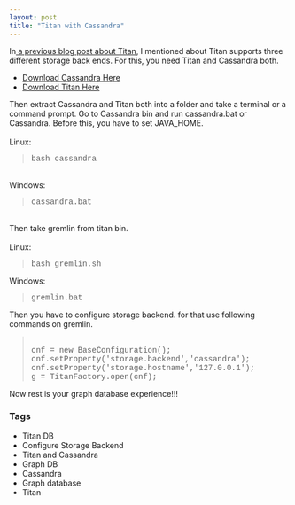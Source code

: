 ```yaml
---
layout: post
title: "Titan with Cassandra"
---
```


<div dir="ltr" style="text-align: left;" trbidi="on">In<a href="http://www.dedunu.info/2012/12/getting-started-with-titan-graph.html" target="_blank"> a previous blog post about Titan</a>, I mentioned about Titan supports three different storage back ends. For this, you need Titan and Cassandra both.<br /><ul><li><a href="http://cassandra.apache.org/" target="_blank">Download Cassandra Here</a></li><li><a href="http://thinkaurelius.github.com/titan/" target="_blank">Download Titan Here</a></li></ul>Then extract Cassandra and Titan both into a folder and take a terminal or a command prompt. Go to Cassandra bin and run cassandra.bat or Cassandra. Before this, you have to set JAVA_HOME.<br /><br />Linux:<br /><blockquote class="tr_bq"><span style="font-family: &quot;courier new&quot; , &quot;courier&quot; , monospace;">bash cassandra</span></blockquote><br />Windows:<br /><blockquote class="tr_bq"><span style="font-family: &quot;courier new&quot; , &quot;courier&quot; , monospace;">cassandra.bat</span></blockquote><br />Then take gremlin from titan bin.<br /><br />Linux:<br /><blockquote class="tr_bq"><span style="font-family: &quot;courier new&quot; , &quot;courier&quot; , monospace;">bash gremlin.sh</span></blockquote>Windows:<br /><blockquote class="tr_bq"><span style="font-family: &quot;courier new&quot; , &quot;courier&quot; , monospace;">gremlin.bat</span></blockquote>Then you have to configure storage backend. for that use following commands on gremlin.<br /><blockquote class="tr_bq"><br /><span style="font-family: &quot;courier new&quot; , &quot;courier&quot; , monospace;">cnf = new BaseConfiguration();</span><br /><span style="font-family: &quot;courier new&quot; , &quot;courier&quot; , monospace;">cnf.setProperty('storage.backend','cassandra');</span><br /><span style="font-family: &quot;courier new&quot; , &quot;courier&quot; , monospace;">cnf.setProperty('storage.hostname','127.0.0.1');</span><br /><span style="font-family: &quot;courier new&quot; , &quot;courier&quot; , monospace;">g = TitanFactory.open(cnf);</span></blockquote>Now rest is your graph database experience!!! </div>

### Tags

- Titan DB
- Configure Storage Backend
- Titan and Cassandra
- Graph DB
- Cassandra
- Graph database
- Titan
